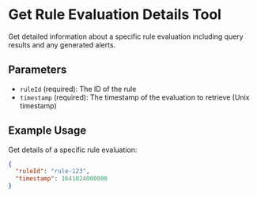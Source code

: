 # Get Rule Evaluation Details Tool

Get detailed information about a specific rule evaluation including query results and any generated alerts.

## Parameters
- `ruleId` (required): The ID of the rule
- `timestamp` (required): The timestamp of the evaluation to retrieve (Unix timestamp)

## Example Usage
Get details of a specific rule evaluation:
```json
{
  "ruleId": "rule-123",
  "timestamp": 1641024000000
}
```
